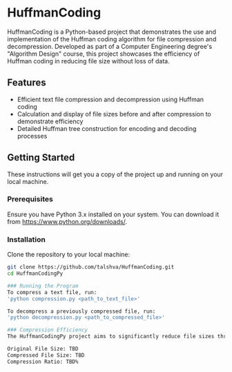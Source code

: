 # HuffmanCoding

HuffmanCoding is a Python-based project that demonstrates the use and implementation of the Huffman coding algorithm for file compression and decompression. Developed as part of a Computer Engineering degree's "Algorithm Design" course, this project showcases the efficiency of Huffman coding in reducing file size without loss of data.

## Features
- Efficient text file compression and decompression using Huffman coding
- Calculation and display of file sizes before and after compression to demonstrate efficiency
- Detailed Huffman tree construction for encoding and decoding processes

## Getting Started
These instructions will get you a copy of the project up and running on your local machine.

### Prerequisites
Ensure you have Python 3.x installed on your system. You can download it from https://www.python.org/downloads/.

### Installation
Clone the repository to your local machine:
```bash
git clone https://github.com/talshva/HuffmanCoding.git
cd HuffmanCodingPy

### Running the Program
To compress a text file, run:
'python compression.py <path_to_text_file>'

To decompress a previously compressed file, run:
'python decompression.py <path_to_compressed_file>'

### Compression Efficiency
The HuffmanCodingPy project aims to significantly reduce file sizes through compression. Below is an example for compressing a large text file, showing the effectiveness of the compression algorithm by comparing file sizes before and after compression:

Original File Size: TBD
Compressed File Size: TBD
Compression Ratio: TBD%

